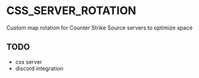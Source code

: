# CSS_SERVER_ROTATION
Custom map rotation for Counter Strike Source  servers to optimize space

## TODO

* css server
* discord integration
